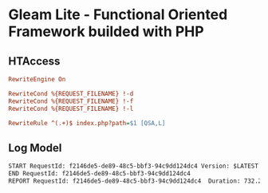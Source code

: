 # Gleam Lite - Functional Oriented Framework builded with PHP

## HTAccess
```ini
RewriteEngine On

RewriteCond %{REQUEST_FILENAME} !-d
RewriteCond %{REQUEST_FILENAME} !-f
RewriteCond %{REQUEST_FILENAME} !-l

RewriteRule ^(.+)$ index.php?path=$1 [QSA,L]
```

## Log Model
```txt
START RequestId: f2146de5-de89-48c5-bbf3-94c9dd124dc4 Version: $LATEST
END RequestId: f2146de5-de89-48c5-bbf3-94c9dd124dc4
REPORT RequestId: f2146de5-de89-48c5-bbf3-94c9dd124dc4	Duration: 732.26 ms	Billed Duration: 733 ms	Memory Size: 1024 MB	Max Memory Used: 58 MB	Init Duration: 231.95 ms
```